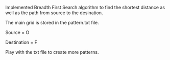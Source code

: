 Implemented Breadth First Search algorithm to find the shortest distance as well as the path from source to the desination.

The main grid is stored in the pattern.txt file.

Source = O

Destination = F

Play with the txt file to create more patterns.